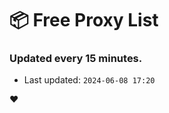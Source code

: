 # :package: Free Proxy List
### Updated every 15 minutes.

- Last updated: `2024-06-08 17:20`

:heart:
